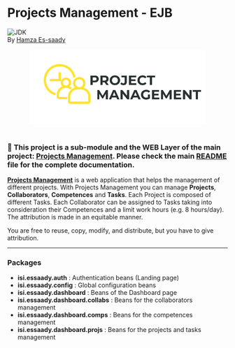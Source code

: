 # Projects Management - EJB
![JDK][jdkBadge] <br/>
By [Hamza Es-saady][linkedinURL]

<!-- Logo -->
<div align="center">
<img src="./src/main/webapp/resources/images/Logo.svg" alt="Projects Management Logo" width="400px">
</div> <br/>

<!-- Note -->
### :pushpin: **This project is a sub-module and the WEB Layer of the main project: [Projects Management][projectURL]. Please check the main [README][mainReadmeURL] file for the complete documentation.**

<!-- Description -->
[**Projects Management**][projectURL] is a web application that helps the management of different projects. With Projects Management you can manage **Projects**, **Collaborators**, **Competences** and **Tasks**. Each Project is composed of different Tasks. Each Collaborator can be assigned to Tasks taking into consideration their Competences and a limit work hours (e.g. 8 hours/day). The attribution is made in an equitable manner.

You are free to reuse, copy, modify, and distribute, but you have to give attribution.

---

### Packages
* **isi.essaady.auth** : Authentication beans (Landing page)
* **isi.essaady.config** : Global configuration beans
* **isi.essaady.dashboard** : Beans of the Dashboard page
* **isi.essaady.dashboard.collabs** : Beans for the collaborators management
* **isi.essaady.dashboard.comps** : Beans for the competences management
* **isi.essaady.dashboard.projs** : Beans for the projects and tasks management




<!-- Identifiers --------------------------------------------------------- -->
[linkedinURL]: https://www.linkedin.com/in/essaadyhamza/
[projectURL]: https://github.com/Kuohamkun/projectsmanagement-bom
[mainReadmeURL]: https://github.com/Kuohamkun/projectsmanagement-bom/blob/master/README.md
[jdkBadge]: https://img.shields.io/badge/JDK-1.8-007396?style=flat&logo=java





